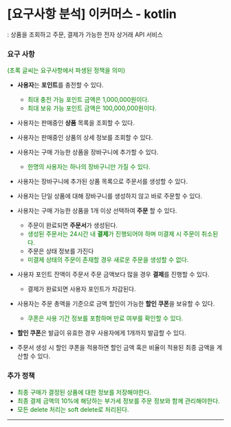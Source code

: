 # [요구사항 분석] 이커머스 - kotlin 


: 상품을 조회하고 주문, 결제가 가능한 전자 상거래 API 서비스

### 요구 사항

<span style="color:green">(초록 글씨는 요구사항에서 파생된 정책을 의미)</span>
- **사용자**는 **포인트**를 충전할 수 있다.
    - <span style="color:green">최대 충전 가능 포인트 금액은 1,000,000원이다.
    - <span style="color:green">최대 보유 가능 포인트 금액은 100,000,000원이다.
- 사용자는 판매중인 **상품** 목록을 조회할 수 있다.
- 사용자는 판매중인 상품의 상세 정보를 조회할 수 있다.

- 사용자는 구매 가능한 상품을 장바구니에 추가할 수 있다.
  - <span style="color:green">한명의 사용자는 하나의 장바구니만 가질 수 있다.</span>
- 사용자는 장바구니에 추가된 상품 목록으로 주문서를 생성할 수 있다.
- 사용자는 단일 상품에 대해 장바구니를 생성하지 않고 바로 주문할 수 있다.
- 사용자는 구매 가능한 상품을 1개 이상 선택하여 **주문** 할 수 있다.
    - 주문이 완료되면 **주문서**가 생성된다.
    - <span style="color:green">생성된 주문서는 24시간 내 **결제**가 진행되어야 하며 미결제 시 주문이 취소된다.</span>
    - 주문은 상태 정보를 가진다
    - <span style="color:green">미결제 상태의 주문이 존재할 경우 새로운 주문을 생성할 수 없다.</span>
- 사용자 포인트 잔액이 주문서 주문 금액보다 많을 경우 **결제**를 진행할 수 있다.
    - 결제가 완료되면 사용자 포인트가 차감된다.
- 사용자는 주문 총액을 기준으로 금액 할인이 가능한 **할인 쿠폰**을 보유할 수 있다.
    - <span style="color:green">쿠폰은 사용 기간 정보를 포함하며 만료 여부를 확인할 수 있다.</span>
- **할인 쿠폰**은 발급이 유효한 경우 사용자에게 1개까지 발급할 수 있다.
- 주문서 생성 시 할인 쿠폰을 적용하면 할인 금액 혹은 비율이 적용된 최종 금액을 계산할 수 있다.

### 추가 정책

- <span style="color:green">최종 구매가 결정된 상품에 대한 정보를 저장해야한다.</span>
- <span style="color:green">최종 결제 금액의 10%에 해당하는 부가세 정보를 주문 정보와 함께 관리해야한다.</span>
- <span style="color:green">모든 delete 처리는 soft delete로 처리된다.</span>

---